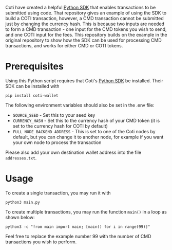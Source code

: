Coti have created a helpful [Python SDK](https://github.com/coti-io/coti-sdk-python) that enables transactions to be submitted using code. That repository gives an example of using the SDK to build a COTI transaction, however, a CMD transaction cannot be submitted just by changing the currency hash. This is because two inputs are needed to form a CMD transaction - one input for the CMD tokens you wish to send, and one COTI input for the fees. This repository builds on the example in the original repository to show how the SDK can be used for processing CMD transactions, and works for either CMD or COTI tokens.

# Prerequisites

Using this Python script requires that Coti's [Python SDK](https://github.com/coti-io/coti-sdk-python) be installed. Their SDK can be installed with

```
pip install coti-wallet
```

The following environment variables should also be set in the .env file:

- `SOURCE_SEED` - Set this to your seed key
- `CURRENCY_HASH` - Set this to the currency hash of your CMD token (it is set to the currency hash for COTI by default)
- `FULL_NODE_BACKEND_ADDRESS` - This is set to one of the Coti nodes by default, but you can change it to another node, for example if you want your own node to process the transaction

Please also add your own destination wallet address into the file `addresses.txt`.

# Usage

To create a single transaction, you may run it with

```
python3 main.py
```

To create multiple transactions, you may run the function `main()` in a loop as shown below:

```
python3 -c "from main import main; [main() for i in range(99)]"
```

Feel free to replace the example number 99 with the number of CMD transactions you wish to perform.
